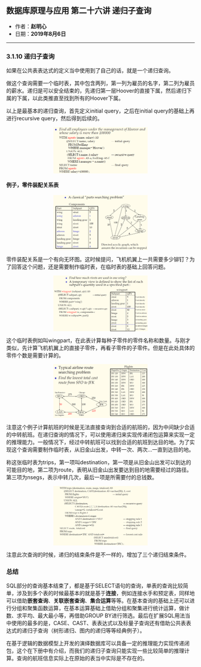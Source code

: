## 数据库原理与应用 第二十六讲 递归子查询

- 作者：**赵明心**
- 日期：**2019年8月6日**

---

### **3.1.10 递归子查询**

如果在公共表表达式的定义当中使用到了自己的话，就是一个递归查询。

做这个查询需要一个临时表，其中包含两列，第一列为雇员的名字，第二列为雇员的薪水。递归是可以安全结束的，先递归第一层Hoover的直接下属，然后递归下属的下属，以此类推直至找到所有的Hoover下属。

以上是最基本的递归查询，首先定义initial query，之后在initial query的基础上再进行recursive query，然后得到后续的。

<img src="img/Note_26/recursive.png" width="50%" style="display:block;margin:auto;">

#### **例子，零件装配关系表**

<img src="img/Note_26/recursive1.png" width="50%" style="display:block;margin:auto;">

零件装配关系是一个有向无环图。这时候提问，飞机机翼上一共需要多少铆钉？为了回答这个问题，还是需要制作临时表，在临时表的基础上回答问题。

<img src="img/Note_26/recursive2.png" width="50%" style="display:block;margin:auto;">

这个临时表例如叫wingpart，在此表计算每种子零件的零件名称和数量。与刚才类似，先计算飞机机翼上的直接子零件，再看子零件的子零件。但是在此处具体的零件个数是需要计算的。

<img src="img/Note_26/recursive3.png" width="50%" style="display:block;margin:auto;">

注意这个例子计算航班的时候是无法直接查询到合适的航班的，因为中间缺少合适的中转航班。在递归查询的情况下，可以使用递归来实现传递闭包运算来实现一定的推理能力。一般情况下，经过中转航班可以找到合适的航班到达目的地。为了实现这个查询需要制作临时表，从旧金山出发，中转一次、两次...一直到达目的地。

称这张临时表为trips，第一项叫destination，第一项是从旧金山出发可以到达的可能目的地，第二项为route，表明从旧金山出发要达到目的地需要经过的路径。第三项为nsegs，表示中转几次，最后一项是所需要付的总钱数。

<img src="img/Note_26/recursive4.png" width="50%" style="display:block;margin:auto;">

注意此次查询的时候，递归的结束条件是不一样的，增加了三个递归结束条件。

### **总结**

SQL部分的查询基本结束了，都是基于SELECT语句的查询，单表的查询比较简单，涉及到多个表的时候最基本的就是基于**连接**，例如连接水手和预定表，同样地可以借助**嵌套查询**、**关联嵌套查询**、**集合运算**等等。在基本查询的基础上还可以进行分组和聚集函数运算，在基本运算基础上借助分组和聚集进行统计运算，做计数、求平均、最大最小等，再借助GROUP BY进行筛选。最后在扩展SQL用法当中使用的最多的是，CASE、CAST、表表达式以及标量子查询还有借助公共表表达式的递归子查询（树形递归、图内的递归等等经典例子）。

在基于逻辑的数据模型上开发的演绎数据库可以具备一定的推理能力实现传递闭包，这个在下册中有介绍，而我们的递归子查询只能实现一些比较简单的推理计算。查询的航班信息实际上在原始的表当中实际是不存在的。